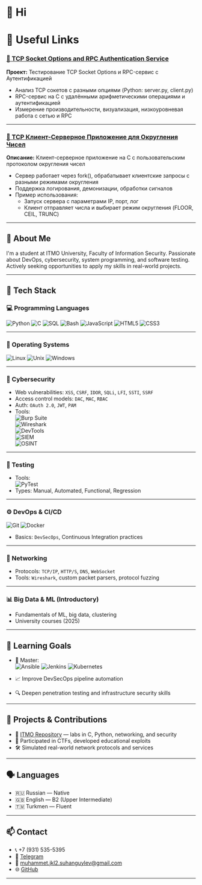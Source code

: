 # 👋 Hi

# 🔗 Useful Links

### [🧪 TCP Socket Options and RPC Authentication Service](https://github.com/JKL2theBest/ITMO/tree/master/OperatingSystems/lab9)  
**Проект:** Тестирование TCP Socket Options и RPC-сервис с Аутентификацией  
- Анализ TCP сокетов с разными опциями (Python: server.py, client.py)  
- RPC-сервис на C с удалёнными арифметическими операциями и аутентификацией  
- Измерение производительности, визуализация, низкоуровневая работа с сетью и RPC  

---

### [🧪 TCP Клиент-Серверное Приложение для Округления Чисел](https://github.com/JKL2theBest/ITMO/tree/master/SystemProgramming/lab2msN3246)  
**Описание:** Клиент-серверное приложение на C с пользовательским протоколом округления чисел  
- Сервер работает через fork(), обрабатывает клиентские запросы с разными режимами округления  
- Поддержка логирования, демонизации, обработки сигналов  
- Пример использования:  
  - Запуск сервера с параметрами IP, порт, лог  
  - Клиент отправляет числа и выбирает режим округления (FLOOR, CEIL, TRUNC)  

---

## 💼 About Me

I'm a student at ITMO University, Faculty of Information Security. Passionate about DevOps, cybersecurity, system programming, and software testing. Actively seeking opportunities to apply my skills in real-world projects.

---

## 🧠 Tech Stack

### 💻 Programming Languages  
![Python](https://img.shields.io/badge/-Python-3776AB?style=for-the-badge&logo=python&logoColor=white)
![C](https://img.shields.io/badge/-C-00599C?style=for-the-badge&logo=c&logoColor=white)
![SQL](https://img.shields.io/badge/-SQL-4479A1?style=for-the-badge&logo=postgresql&logoColor=white)
![Bash](https://img.shields.io/badge/-Bash-4EAA25?style=for-the-badge&logo=gnu-bash&logoColor=white)
![JavaScript](https://img.shields.io/badge/-JavaScript-F7DF1E?style=for-the-badge&logo=javascript&logoColor=black)
![HTML5](https://img.shields.io/badge/-HTML5-E34F26?style=for-the-badge&logo=html5&logoColor=white)
![CSS3](https://img.shields.io/badge/-CSS3-1572B6?style=for-the-badge&logo=css3&logoColor=white)

---

### 🐧 Operating Systems  
![Linux](https://img.shields.io/badge/-Linux-FCC624?style=for-the-badge&logo=linux&logoColor=black)
![Unix](https://img.shields.io/badge/-Unix-262D3A?style=for-the-badge&logo=gnu&logoColor=white)
![Windows](https://img.shields.io/badge/-Windows-0078D6?style=for-the-badge&logo=windows&logoColor=white)

---

### 🔐 Cybersecurity  
- Web vulnerabilities: `XSS`, `CSRF`, `IDOR`, `SQLi`, `LFI`, `SSTI`, `SSRF`  
- Access control models: `DAC`, `MAC`, `RBAC`  
- Auth: `OAuth 2.0`, `JWT`, `PAM`  
- Tools:  
  ![Burp Suite](https://img.shields.io/badge/-Burp%20Suite-FF6F00?style=for-the-badge&logo=burpsuite&logoColor=white)  
  ![Wireshark](https://img.shields.io/badge/-Wireshark-1679A7?style=for-the-badge&logo=wireshark&logoColor=white)  
  ![DevTools](https://img.shields.io/badge/-DevTools-4285F4?style=for-the-badge&logo=google-chrome&logoColor=white)  
  ![SIEM](https://img.shields.io/badge/-SIEM-00599C?style=for-the-badge)  
  ![OSINT](https://img.shields.io/badge/-OSINT-6A1B9A?style=for-the-badge)

---

### 🧪 Testing  
- Tools:  
  ![PyTest](https://img.shields.io/badge/-PyTest-0A9EDC?style=for-the-badge&logo=python&logoColor=white)  
- Types: Manual, Automated, Functional, Regression

---

### ⚙️ DevOps & CI/CD  
![Git](https://img.shields.io/badge/-Git-F05032?style=for-the-badge&logo=git&logoColor=white)
![Docker](https://img.shields.io/badge/-Docker-2496ED?style=for-the-badge&logo=docker&logoColor=white)  
- Basics: `DevSecOps`, Continuous Integration practices

---

### 📡 Networking  
- Protocols: `TCP/IP`, `HTTP/S`, `DNS`, `WebSocket`  
- Tools: `Wireshark`, custom packet parsers, protocol fuzzing

---

### 📊 Big Data & ML (Introductory)  
- Fundamentals of ML, big data, clustering  
- University courses (2025)

---

## 🎯 Learning Goals

- 🚀 Master:  
  ![Ansible](https://img.shields.io/badge/-Ansible-000000?style=for-the-badge&logo=ansible&logoColor=white)
  ![Jenkins](https://img.shields.io/badge/-Jenkins-D24939?style=for-the-badge&logo=jenkins&logoColor=white)
  ![Kubernetes](https://img.shields.io/badge/-Kubernetes-326CE5?style=for-the-badge&logo=kubernetes&logoColor=white)

- 📈 Improve DevSecOps pipeline automation  
- 🔍 Deepen penetration testing and infrastructure security skills

---

## 📁 Projects & Contributions

- 📌 [ITMO Repository](https://github.com/JKL2theBest/ITMO) — labs in C, Python, networking, and security
- 🧠 Participated in CTFs, developed educational exploits
- 🛠️ Simulated real-world network protocols and services

---

## 🗣️ Languages

- 🇷🇺 Russian — Native  
- 🇬🇧 English — B2 (Upper Intermediate)  
- 🇹🇲 Turkmen — Fluent  

---

## 📫 Contact

- 📞 +7 (931) 535-5395  
- 💬 [Telegram](https://t.me/jkl2youtube)  
- 📧 muhammet.jkl2.suhanguylev@gmail.com  
- 🌐 [GitHub](https://github.com/JKL2theBest)  

---

